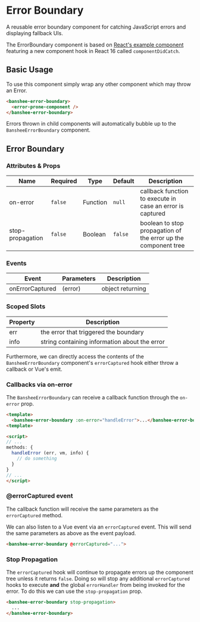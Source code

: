 # Error Boundary

A reusable error boundary component for catching JavaScript errors and displaying fallback UIs.

The ErrorBoundary component is based on [React's example component](https://reactjs.org/blog/2017/07/26/error-handling-in-react-16.html) featuring a new component hook in React 16 called `componentDidCatch`.

## Basic Usage

To use this component simply wrap any other component which may throw an Error.

```html
<banshee-error-boundary>
  <error-prone-component />
</banshee-error-boundary>
```

Errors thrown in child components will automatically bubble up to the `BansheeErrorBoundary` component.

## Error Boundary

### Attributes & Props

| Name | Required | Type | Default | Description |
| ---  | ---      | ---  | ---     | ---         |
| on-error | `false` | Function | `null` | callback function to execute in case an error is captured |
| stop-propagation | `false` | Boolean | `false` | boolean to stop propagation of the error up the component tree |

### Events

| Event | Parameters | Description |
| ---   | ---        | ---         |
| onErrorCaptured | (error) | object returning  |

### Scoped Slots

| Property | Description |
| ---      | ---         |
| err      | the error that triggered the boundary |
| info     | string containing information about the error |

Furthermore, we can directly access the contents of the `BansheeErrorBoundary` component's `errorCaptured` hook either throw a callback or Vue's emit.

### Callbacks via on-error

The `BansheeErrorBoundary` can receive a callback function through the `on-error` prop.

```html
<template>
  <banshee-error-boundary :on-error="handleError">...</banshee-error-boundary>
<template>

<script>
// ...
methods: {
  handleError (err, vm, info) {
    // do something
  }
}
// ...
</script>
```

### @errorCaptured event

The callback function will receive the same parameters as the `errorCaptured` method.

We can also listen to a Vue event via an `errorCaptured` event.  This will send the same parameters as above as the event payload.

```html
<banshee-error-boundary @errorCaptured="...">
```

### Stop Propagation

The `errorCaptured` hook will continue to propagate errors up the component tree unless it returns `false`.  Doing so will stop any additional `errorCaptured` hooks to execute **and** the global `errorHandler` from being invoked for the error.  To do this we can use the `stop-propagation` prop.

```html
<banshee-error-boundary stop-propagation>
  ...
</banshee-error-boundary>
```